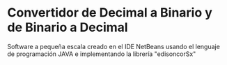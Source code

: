 # Convertidor de Decimal a Binario y de Binario a Decimal
Software a pequeña escala creado en el IDE NetBeans usando el lenguaje de programación JAVA e implementando la librería "edisoncorSx"

